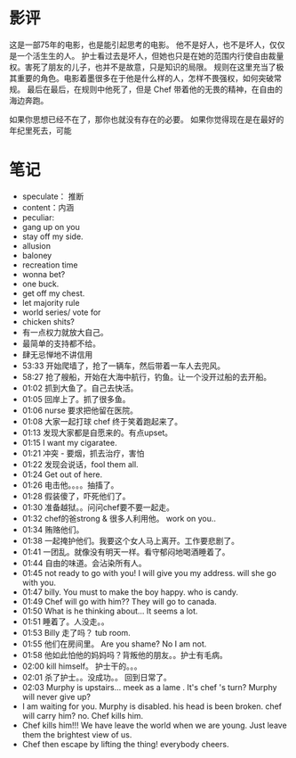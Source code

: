 # 影评
这是一部75年的电影，也是能引起思考的电影。
他不是好人，也不是坏人，仅仅是一个活生生的人。
护士看过去是坏人，但她也只是在她的范围内行使自由裁量权。害死了朋友的儿子，也并不是故意，只是知识的局限。
规则在这里充当了极其重要的角色。电影着墨很多在于他是什么样的人，怎样不畏强权，如何突破常规。
最后在最后，在规则中他死了，但是 Chef 带着他的无畏的精神，在自由的海边奔跑。

如果你思想已经不在了，那你也就没有存在的必要。
如果你觉得现在是在最好的年纪里死去，可能


# 笔记
- speculate： 推断  
-   content：内涵  
-   peculiar:  
-   gang up on you  
-   stay off my side.  
-   allusion  
-   baloney  
-   recreation time  
-   wonna bet?  
-   one buck.  
-   get off my chest.  
-   let majority rule  
-   world series/ vote for  
-   chicken shits?  
-   有一点权力就放大自己。  
-   最简单的支持都不给。  
-   肆无忌惮地不讲信用  
-   53:33 开始爬墙了，抢了一辆车，然后带着一车人去兜风。  
-   58:27 抢了艘船，开始在大海中航行，钓鱼。让一个没开过船的去开船。  
-   01:02 抓到大鱼了。自己去快活。  
-   01:05 回岸上了。抓了很多鱼。  
-   01:06 nurse 要求把他留在医院。  
-   01:08 大家一起打球 chef 终于笑着跑起来了。  
-   01:13 发现大家都是自愿来的。有点upset。  
-   01:15 I want my cigaratee.  
-   01:21 冲突 - 要烟，抓去治疗，害怕  
-   01:22 发现会说话，fool them all.  
-   01:24 Get out of here.  
-   01:26 电击他。。。。抽搐了。  
-   01:28 假装傻了，吓死他们了。  
-   01:30 准备越狱。。问问chef要不要一起走。  
-   01:32 chef的爸strong & 很多人利用他。 work on you..  
-   01:34 贿赂他们。  
-   01:38 一起掩护他们。我要这个女人马上离开。工作要悲剧了。  
-   01:41 一团乱。就像没有明天一样。看守郁闷地喝酒睡着了。  
-   01:44 自由的味道。会沾染所有人。  
-   01:45 not ready to go with you! I will give you my address. will she go with you.  
-   01:47 billy. You must to make the boy happy. who is candy.  
-   01:49 Chef will go with him?? They will go to canada.  
-   01:50 What is he thinking about... It seems a lot.  
-   01:51 睡着了。人没走。。  
-   01:53 Billy 走了吗？ tub room.  
-   01:55 他们在房间里。 Are you shame? No I am not.  
-   01:58 他如此怕他的妈妈吗？背叛他的朋友。。护士有毛病。  
-   02:00 kill himself。 护士干的。。。  
-   02:01 杀了护士。。没成功。。 回到日常了。  
-   02:03 Murphy is upstairs... meek as a lame . It's chef 's turn? Murphy will never give up?  
-   I am waiting for you. Murphy is disabled. his head is been broken. chef will carry him? no. Chef kills him.  
-   Chef kills him!!! We have leave the world when we are young. Just leave them the brightest view of us.  
-   Chef then escape by lifting the thing! everybody cheers.
